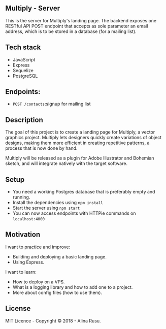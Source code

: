 ## Multiply - Server

This is the server for Multiply's landing page. The backend exposes one RESTful API POST endpoint that accepts as sole parameter an email address, which is to be stored in a database (for a mailing list). 

## Tech stack
* JavaScript
* Express
* Sequelize
* PostgreSQL 

## Endpoints: 

* `POST /contacts`:signup for mailing list

## Description

The goal of this project is to create a landing page for Multiply, a vector graphics project. Multiply lets designers quickly create variations of object designs, making them more efficient in creating repetitive patterns, a process that is now done by hand.

Multiply will be released as a plugin for Adobe Illustrator and Bohemian sketch, and will integrate natively with the target software.

## Setup
* You need a working Postgres database that is preferably empty and running. 
* Install the dependencies using `npm install`
* Start the server using `npm start`
* You can now access endpoints with HTTPie commands on `localhost:4000`

## Motivation

I want to practice and improve:
* Building and deploying a basic landing page.
* Using Express.

I want to learn:
* How to deploy on a VPS.
* What is a logging library and how to add one to a project.
* More about config files (how to use them).

## License
MIT Licence - Copyright &copy; 2018 - Alina Rusu.
